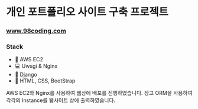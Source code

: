 <h1>개인 포트폴리오 사이트 구축 프로젝트</h1>

<h3><a href='www.98coding.com'>www.98coding.com</a><h3>

<h3> Stack </h3>
<ul>
 <li>🥀 AWS EC2</li>
 <li>💻 Uwsgi & Nginx</li>
 <li>🎢 Django</li>
 <li>🔧 HTML, CSS, BootStrap</li>
</ul>

<p>
    AWS EC2와 Nginx를 사용하여 웹상에 배포를 진행하였습니다.
    장고 ORM을 사용하여 각각의 Instance를 웹사이트 상에 출력하였습니다.
</p>



